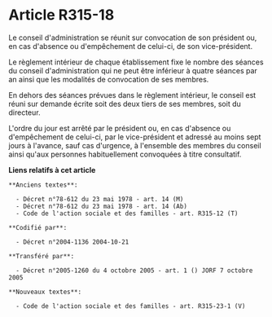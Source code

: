 # Article R315-18

Le conseil d'administration se réunit sur convocation de son président ou, en cas d'absence ou d'empêchement de celui-ci, de
son vice-président.

Le règlement intérieur de chaque établissement fixe le nombre des séances du conseil d'administration qui ne peut être
inférieur à quatre séances par an ainsi que les modalités de convocation de ses membres.

En dehors des séances prévues dans le règlement intérieur, le conseil est réuni sur demande écrite soit des deux tiers de ses
membres, soit du directeur.

L'ordre du jour est arrêté par le président ou, en cas d'absence ou d'empêchement de celui-ci, par le vice-président et
adressé au moins sept jours à l'avance, sauf cas d'urgence, à l'ensemble des membres du conseil ainsi qu'aux personnes
habituellement convoquées à titre consultatif.

**Liens relatifs à cet article**

	**Anciens textes**:

	  - Décret n°78-612 du 23 mai 1978 - art. 14 (M)
	  - Décret n°78-612 du 23 mai 1978 - art. 14 (Ab)
	  - Code de l'action sociale et des familles - art. R315-12 (T)

	**Codifié par**:

	  - Décret n°2004-1136 2004-10-21

	**Transféré par**:

	  - Décret n°2005-1260 du 4 octobre 2005 - art. 1 () JORF 7 octobre 2005

	**Nouveaux textes**:

	  - Code de l'action sociale et des familles - art. R315-23-1 (V)
